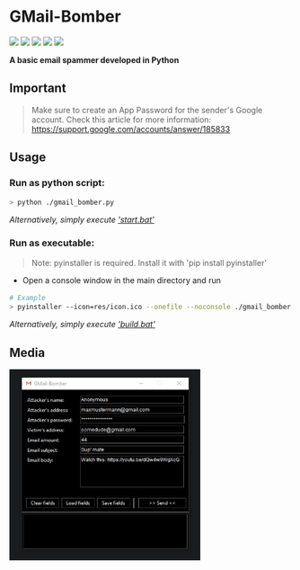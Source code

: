 # GMail-Bomber

[![](https://img.shields.io/badge/Language-Python-yellow.svg?style=flat)](https://en.wikipedia.org/wiki/Python_(programming_language)) 
[![](https://img.shields.io/badge/Library-SMTP-green.svg?style=flat)](https://en.wikipedia.org/wiki/Simple_Mail_Transfer_Protocol) 
[![](https://img.shields.io/github/languages/code-size/Tosox/GMail-Bomber?color=blue&label=Code%20size&style=flat)](https://github.com/Tosox/GMail-Bomber)
[![](https://tokei.rs/b1/github/Tosox/GMail-Bomber?color=red&label=Total%20lines&style=flat)](https://github.com/Tosox/GMail-Bomber)
[![](https://img.shields.io/github/downloads/Tosox/GMail-Bomber/total?color=green&label=Downloads&style=flat)](https://github.com/Tosox/GMail-Bomber/releases)

**A basic email spammer developed in Python**

## Important

> Make sure to create an App Password for the sender's Google account.
> Check this article for more information: https://support.google.com/accounts/answer/185833

## Usage

### Run as python script:

```bash
> python ./gmail_bomber.py
```

_Alternatively, simply execute ['start.bat'](start.bat)_

### Run as executable:

> Note: pyinstaller is required. Install it with 'pip install pyinstaller'

- Open a console window in the main directory and run

```bash
# Example
> pyinstaller --icon=res/icon.ico --onefile --noconsole ./gmail_bomber.py
```

_Alternatively, simply execute ['build.bat'](build.bat)_

## Media

<img src="readme-res/preview.png" width="340" height="340" />
